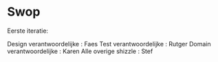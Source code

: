 Swop
====
Eerste iteratie:

Design verantwoordelijke : Faes
Test verantwoordelijke : Rutger
Domain verantwoordelijke : Karen
Alle overige shizzle : Stef
